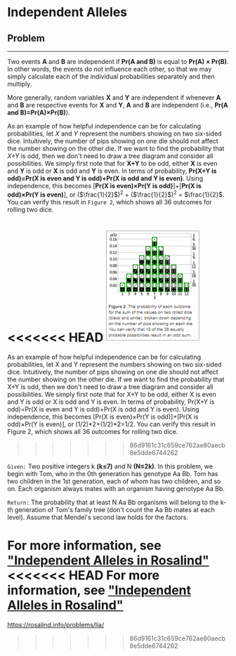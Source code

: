 # Independent Alleles
## Problem
___

 Two events **A** and **B** are independent if **Pr(A and B)** is equal to **Pr(A) × Pr(B)**. In other words, the events do not influence each other, so that we may simply calculate each of the individual probabilities separately and then multiply.

More generally, random variables **X** and **Y** are independent if whenever **A** and **B** are respective events for **X** and **Y**, **A** and **B** are independent (i.e., **Pr(A and B)=Pr(A)×Pr(B)**).

As an example of how helpful independence can be for calculating probabilities, let *X* and *Y* represent the numbers showing on two six-sided dice. Intuitively, the number of pips showing on one die should not affect the number showing on the other die. If we want to find the probability that *X+Y* is odd, then we don't need to draw a tree diagram and consider all possibilities. We simply first note that for **X+Y** to be odd, either **X** is even and **Y** is odd or **X** is odd and **Y** is even. In terms of probability, **Pr(X+Y is odd)=Pr(X is even and Y is odd)+Pr(X is odd and Y is even)**. Using independence, this becomes [**Pr(X is even)×Pr(Y is odd)**]+[**Pr(X is odd)×Pr(Y is even)**], or ($\frac{1}{2}$)$^2$ + ($\frac{1}{2}$)$^2$ = $\frac{1}{2}$. You can verify this result in `Figure 2`, which shows all 36 outcomes for rolling two dice.

<<<<<<< HEAD
![](./figura1.bmp)
=======
As an example of how helpful independence can be for calculating probabilities, let X and Y represent the numbers showing on two six-sided dice. Intuitively, the number of pips showing on one die should not affect the number showing on the other die. If we want to find the probability that X+Y is odd, then we don't need to draw a tree diagram and consider all possibilities. We simply first note that for X+Y to be odd, either X is even and Y is odd or X is odd and Y is even. In terms of probability, Pr(X+Y is odd)=Pr(X is even and Y is odd)+Pr(X is odd and Y is even). Using independence, this becomes [Pr(X is even)×Pr(Y is odd)]+[Pr(X is odd)×Pr(Y is even)], or (1/2)*2+(1/2)*2=1/2. You can verify this result in Figure 2, which shows all 36 outcomes for rolling two dice.
>>>>>>> 86d9161c31c659ce762ae80aecb8e5dde6744262


`Given:` Two positive integers k **(k≤7)** and N **(N≤2k)**. In this problem, we begin with Tom, who in the 0th generation has genotype Aa Bb. Tom has two children in the 1st generation, each of whom has two children, and so on. Each organism always mates with an organism having genotype Aa Bb.

`Return:` The probability that at least N Aa Bb organisms will belong to the k-th generation of Tom's family tree (don't count the Aa Bb mates at each level). Assume that Mendel's second law holds for the factors.

For more information, see ["Independent Alleles in Rosalind"](https://rosalind.info/problems/lia/)<<<<<<< HEAD
For more information, see ["Independent Alleles in Rosalind"](https://rosalind.info/problems/lia/)
=======
https://rosalind.info/problems/lia/
>>>>>>> 86d9161c31c659ce762ae80aecb8e5dde6744262
